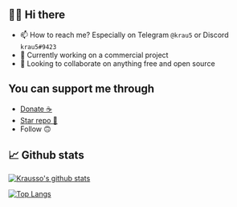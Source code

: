 ## 👋🏼 Hi there
- 📫 How to reach me? Especially on Telegram ``@krau5`` or Discord ``krau5#9423``
- 🔭 Currently working on a commercial project
- 👯 Looking to collaborate on anything free and open source

## You can support me through
- [Donate ☕️](https://www.buymeacoffee.com/krau5)
- [Star repo 🌟](https://github.com/Krausso?tab=repositories)
- Follow 🙃

## 📈 Github stats
[![Krausso's github stats](https://github-readme-stats.vercel.app/api?username=Krausso&count_private=true&show_icons=true&theme=default&hide_border=true&hide_title=true)](https://github.com/anuraghazra/github-readme-stats)

[![Top Langs](https://github-readme-stats.vercel.app/api/top-langs/?username=Krausso&count_private=true&layout=compact&theme=default&hide_border=true)](https://github.com/anuraghazra/github-readme-stats)
